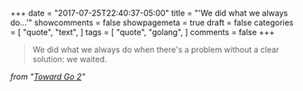 +++
date = "2017-07-25T22:40:37-05:00"
title = "'We did what we always do...'"
showcomments = false
showpagemeta = true
draft = false
categories = [
  "quote",
  "text",
]
tags = [
  "quote",
  "golang",
]
comments = false
+++

>We did what we always do when there's a problem without a clear solution: we waited.

_from "[Toward Go 2](https://blog.golang.org/toward-go2)"_

